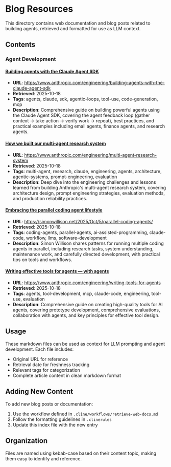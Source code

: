 # Blog Resources

This directory contains web documentation and blog posts related to building agents, retrieved and formatted for use as LLM context.

## Contents

### Agent Development

#### [Building agents with the Claude Agent SDK](building-agents-with-claude-sdk.md)
- **URL**: https://www.anthropic.com/engineering/building-agents-with-the-claude-agent-sdk
- **Retrieved**: 2025-10-18
- **Tags**: agents, claude, sdk, agentic-loops, tool-use, code-generation, mcp
- **Description**: Comprehensive guide on building powerful agents using the Claude Agent SDK, covering the agent feedback loop (gather context -> take action -> verify work -> repeat), best practices, and practical examples including email agents, finance agents, and research agents.

#### [How we built our multi-agent research system](how-we-built-our-multi-agent-research-system.md)
- **URL**: https://www.anthropic.com/engineering/multi-agent-research-system
- **Retrieved**: 2025-10-18
- **Tags**: multi-agent, research, claude, engineering, agents, architecture, agentic-systems, prompt-engineering, evaluation
- **Description**: Deep dive into the engineering challenges and lessons learned from building Anthropic's multi-agent research system, covering architecture design, prompt engineering strategies, evaluation methods, and production reliability practices.

#### [Embracing the parallel coding agent lifestyle](parallel-coding-agents.md)
- **URL**: https://simonwillison.net/2025/Oct/5/parallel-coding-agents/
- **Retrieved**: 2025-10-18
- **Tags**: coding-agents, parallel-agents, ai-assisted-programming, claude-code, workflow, llms, software-development
- **Description**: Simon Willison shares patterns for running multiple coding agents in parallel, including research tasks, system understanding, maintenance work, and carefully directed development, with practical tips on tools and workflows.

#### [Writing effective tools for agents — with agents](writing-effective-tools-for-agents-with-agents.md)
- **URL**: https://www.anthropic.com/engineering/writing-tools-for-agents
- **Retrieved**: 2025-10-18
- **Tags**: agents, tool-development, mcp, claude-code, engineering, tool-use, evaluation
- **Description**: Comprehensive guide on creating high-quality tools for AI agents, covering prototype development, comprehensive evaluations, collaboration with agents, and key principles for effective tool design.

## Usage

These markdown files can be used as context for LLM prompting and agent development. Each file includes:

- Original URL for reference
- Retrieval date for freshness tracking
- Relevant tags for categorization
- Complete article content in clean markdown format

## Adding New Content

To add new blog posts or documentation:

1. Use the workflow defined in `.cline/workflows/retrieve-web-docs.md`
2. Follow the formatting guidelines in `.clinerules`
3. Update this index file with the new entry

## Organization

Files are named using kebab-case based on their content topic, making them easy to identify and reference.
